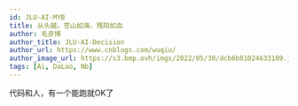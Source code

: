 ```yaml
---
id: JLU-AI-MYB
title: 从头越，苍山如海，残阳如血
author: 毛彦博
author_title: JLU-AI-Decision
author_url: https://www.cnblogs.com/wuqiu/
author_image_url: https://s3.bmp.ovh/imgs/2022/05/30/dcb6b81024633109.jpg
tags: [Ai, DaLao, Nb]
---
```


代码和人，有一个能跑就OK了
